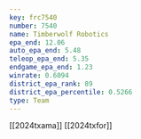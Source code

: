 ```yaml
---
key: frc7540
number: 7540
name: Timberwolf Robotics
epa_end: 12.06
auto_epa_end: 5.48
teleop_epa_end: 5.35
endgame_epa_end: 1.23
winrate: 0.6094
district_epa_rank: 89
district_epa_percentile: 0.5266
type: Team
---
```

[[2024txama]]
[[2024txfor]]
